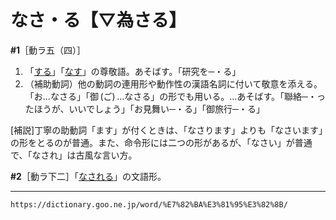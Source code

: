 # なさ・る【▽為さる】

**\#1**［動ラ五（四）］
1. 「[する](https://dictionary.goo.ne.jp/word/%E7%82%BA%E3%82%8B/#jn-120514)」「[なす](なす（成す）)」の尊敬語。あそばす。「研究を─・る」
2. （補助動詞）他の動詞の連用形や動作性の漢語名詞に付いて敬意を添える。「お…なさる」「御 (ご) …なさる」の形でも用いる。…あそばす。「聯絡─・ったほうが、いいでしょう」「お見舞い─・る」「御旅行─・る」
    

\[補説\]丁寧の助動詞「ます」が付くときは、「なさります」よりも「なさいます」の形をとるのが普通。また、命令形には二つの形があるが、「なさい」が普通で、「なされ」は古風な言い方。

**\#2**［動ラ下二］「[なされる](https://dictionary.goo.ne.jp/word/%E7%82%BA%E3%81%95%E3%82%8C%E3%82%8B/#jn-163926)」の文語形。

---
`https://dictionary.goo.ne.jp/word/%E7%82%BA%E3%81%95%E3%82%8B/`